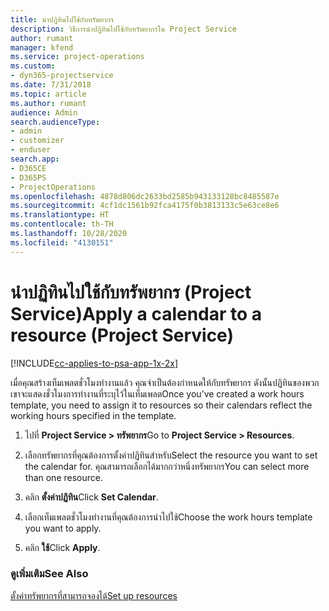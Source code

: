 ```yaml
---
title: นำปฏิทินไปใช้กับทรัพยากร
description: วิธีการนำปฏิทินไปใช้กับทรัพยากรใน Project Service
author: rumant
manager: kfend
ms.service: project-operations
ms.custom:
- dyn365-projectservice
ms.date: 7/31/2018
ms.topic: article
ms.author: rumant
audience: Admin
search.audienceType:
- admin
- customizer
- enduser
search.app:
- D365CE
- D365PS
- ProjectOperations
ms.openlocfilehash: 4878d806dc2633bd2585b943133128bc8485587e
ms.sourcegitcommit: 4cf1dc1561b92fca4175f0b3813133c5e63ce8e6
ms.translationtype: HT
ms.contentlocale: th-TH
ms.lasthandoff: 10/28/2020
ms.locfileid: "4130151"
---
```

# <a name="apply-a-calendar-to-a-resource-project-service"></a><span data-ttu-id="30e07-103">นำปฏิทินไปใช้กับทรัพยากร (Project Service)</span><span class="sxs-lookup"><span data-stu-id="30e07-103">Apply a calendar to a resource (Project Service)</span></span>

[!INCLUDE[cc-applies-to-psa-app-1x-2x](../includes/cc-applies-to-psa-app-1x-2x.md)]

<span data-ttu-id="30e07-104">เมื่อคุณสร้างเท็มเพลตชั่วโมงทำงานแล้ว คุณจำเป็นต้องกำหนดให้กับทรัพยากร ดังนั้นปฏิทินของพวกเขาจะแสดงชั่วโมงการทำงานที่ระบุไว้ในเท็มเพลต</span><span class="sxs-lookup"><span data-stu-id="30e07-104">Once you’ve created a work hours template, you need to assign it to resources so their calendars reflect the working hours specified in the template.</span></span>  
  
1.  <span data-ttu-id="30e07-105">ไปที่ **Project Service > ทรัพยากร**</span><span class="sxs-lookup"><span data-stu-id="30e07-105">Go to **Project Service > Resources**.</span></span>  
  
2.  <span data-ttu-id="30e07-106">เลือกทรัพยากรที่คุณต้องการตั้งค่าปฏิทินสำหรับ</span><span class="sxs-lookup"><span data-stu-id="30e07-106">Select the resource you want to set the calendar for.</span></span> <span data-ttu-id="30e07-107">คุณสามารถเลือกได้มากกว่าหนึ่งทรัพยากร</span><span class="sxs-lookup"><span data-stu-id="30e07-107">You can select more than one resource.</span></span>  
  
3.  <span data-ttu-id="30e07-108">คลิก **ตั้งค่าปฏิทิน**</span><span class="sxs-lookup"><span data-stu-id="30e07-108">Click **Set Calendar**.</span></span>  
  
4.  <span data-ttu-id="30e07-109">เลือกเท็มเพลตชั่วโมงทำงานที่คุณต้องการนำไปใช้</span><span class="sxs-lookup"><span data-stu-id="30e07-109">Choose the work hours template you want to apply.</span></span>  
  
5.  <span data-ttu-id="30e07-110">คลิก **ใช้**</span><span class="sxs-lookup"><span data-stu-id="30e07-110">Click **Apply**.</span></span>  
  
### <a name="see-also"></a><span data-ttu-id="30e07-111">ดูเพิ่มเติม</span><span class="sxs-lookup"><span data-stu-id="30e07-111">See Also</span></span>  
 [<span data-ttu-id="30e07-112">ตั้งค่าทรัพยากรที่สามารถจองได้</span><span class="sxs-lookup"><span data-stu-id="30e07-112">Set up resources</span></span>](../psa/set-up-resources.md)
